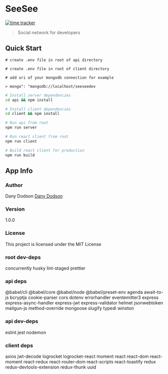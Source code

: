 # SeeSee

<!-- [![time tracker](https://wakatime.com/badge/github/DanyDodson/seesee.svg)](https://wakatime.com/badge/github/DanyDodson/seesee) -->

[![time tracker](https://wakatime.com/badge/github/danydodson/seesee.space.svg)](https://wakatime.com/badge/github/danydodson/seesee.space)

> Social network for developers

## Quick Start

```
# create .env file in root of api directory

# create .env file in root of client directory

# add uri of your mongodb connection for example

> mongo": "mongodb://localhost/seeseedev

```

```bash
# Install server dependencies
cd api && npm install

# Install client dependencies
cd client && npm install

# Run api from root
npm run server

# Run react client from root
npm run client

# Build react client for production
npm run build
```

## App Info

### Author

Dany Dodson
[Dany Dodson](http://www.google.com)

### Version

1.0.0

### License

This project is licensed under the MIT License

### root dev-deps
concurrently husky lint-staged prettier

### api deps
@babel/cli @babel/core @babel/node @babel/preset-env agenda await-to-js bcryptjs cookie-parser cors dotenv errorhandler eventemitter3 express express-async-handler express-jwt express-validator helmet jsonwebtoken mailgun-js method-override mongoose slugify typedi winston

### api dev-deps
eslint jest nodemon

### client deps
axios jwt-decode logrocket logrocket-react moment react react-dom react-moment react-redux react-router-dom react-scripts react-toastify redux redux-devtools-extension redux-thunk uuid